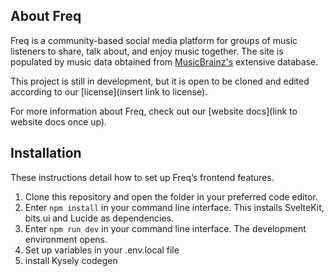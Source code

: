 ## About Freq
Freq is a community-based social media platform for groups of music listeners to share, talk about, and enjoy music together. The site is populated by music data obtained from [MusicBrainz's](https://musicbrainz.org/) extensive database. 

This project is still in development, but it is open to be cloned and edited according to our [license](insert link to license). 

For more information about Freq, check out our [website docs](link to website docs once up).

## Installation
These instructions detail how to set up Freq’s frontend features. 
1. Clone this repository and open the folder in your preferred code editor. 
2. Enter `npm install` in your command line interface. This installs SvelteKit, bits.ui and Lucide as dependencies. 
3. Enter `npm run dev` in your command line interface. The development environment opens. 
4. Set up variables in your .env.local file
5. install Kysely codegen